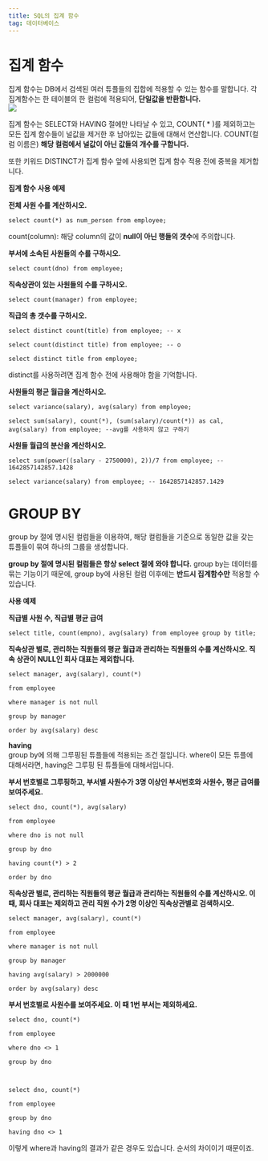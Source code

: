 ```yaml
---
title: SQL의 집계 함수
tag: 데이터베이스
---
```


# 집계 함수
집계 함수는 DB에서 검색된 여러 튜플들의 집합에 적용할 수 있는 함수를 말합니다. 각 집계함수는 한 테이블의 한 컬럼에 적용되어, **단일값을 반환합니다.**    
![](https://i.ibb.co/mtV1L8x/function.jpg)

집계 함수는 SELECT와 HAVING 절에만 나타날 수 있고, COUNT( * )를 제외하고는 모든 집계 함수들이 널값을 제거한 후 남아있는 값들에 대해서 연산합니다. COUNT(컬럼 이름은) **해당 컬럼에서 널값이 아닌 값들의 개수를 구합니다.**

또한 키워드 DISTINCT가 집계 함수 앞에 사용되면 집계 함수 적용 전에 중복을 제거합니다.

**집계 함수 사용 예제**  

**전체 사원 수를 계산하시오.**
```
select count(*) as num_person from employee; 
```
count(column): 해당 column의 값이 **null이 아닌 행들의 갯수**에 주의합니다.

**부서에 소속된 사원들의 수를 구하시오.**
```
select count(dno) from employee; 
```
 
**직속상관이 있는 사원들의 수를 구하시오.**
```
select count(manager) from employee; 
```
 

**직급의 총 갯수를 구하시오.**
```
select distinct count(title) from employee; -- x

select count(distinct title) from employee; -- o 

select distinct title from employee; 
```
distinct를 사용하려면 집계 함수 전에 사용해야 함을 기억합니다.

**사원들의 평균 월급을 계산하시오.**
```
select variance(salary), avg(salary) from employee; 

select sum(salary), count(*), (sum(salary)/count(*)) as cal, avg(salary) from employee; --avg를 사용하지 않고 구하기
```

**사원들 월급의 분산을 계산하시오.**
```
select sum(power((salary - 2750000), 2))/7 from employee; -- 1642857142857.1428 

select variance(salary) from employee; -- 1642857142857.1429 
```
 
# GROUP BY

group by 절에 명시된 컬럼들을 이용하여, 해당 컬럼들을 기준으로 동일한 값을 갖는 튜플들이 묶여 하나의 그룹을 생성합니다. 
 
**group by 절에 명시된 컬럼들은 항상 select 절에 와야 합니다.**
group by는 데이터를 묶는 기능이기 때문에, group by에 사용된 컬럼 이후에는 **반드시 집계함수만** 적용할 수 있습니다.

**사용 예제**

**직급별 사원 수, 직급별 평균 급여**
```
select title, count(empno), avg(salary) from employee group by title;
```


**직속상관 별로, 관리하는 직원들의 평균 월급과 관리하는 직원들의 수를 계산하시오. 직속 상관이 NULL인 회사 대표는 제외합니다.**
```
select manager, avg(salary), count(*) 

from employee 

where manager is not null 

group by manager 

order by avg(salary) desc 
```

**having**    
group by에 의해 그루핑된 튜플들에 적용되는 조건 절입니다. where이 모든 튜플에 대해서라면, having은 그루핑 된 튜플들에 대해서입니다.

**부서 번호별로 그루핑하고, 부서별 사원수가 3명 이상인 부서번호와 사원수, 평균 급여를 보여주세요.**
```
select dno, count(*), avg(salary)  

from employee 

where dno is not null 

group by dno 

having count(*) > 2 

order by dno 
```

**직속상관 별로, 관리하는 직원들의 평균 월급과 관리하는 직원들의 수를 계산하시오. 이 때, 회사 대표는 제외하고 관리 직원 수가 2명 이상인 직속상관별로 검색하시오.**
```
select manager, avg(salary), count(*) 

from employee 

where manager is not null 

group by manager 

having avg(salary) > 2000000 

order by avg(salary) desc 
```
 

**부서 번호별로 사원수를 보여주세요. 이 때 1번 부서는 제외하세요.**
```
select dno, count(*) 

from employee 

where dno <> 1 

group by dno 

 

select dno, count(*) 

from employee 

group by dno 

having dno <> 1 
```
이렇게 where과 having의 결과가 같은 경우도 있습니다. 순서의 차이이기 때문이죠.
